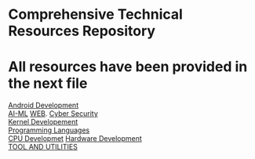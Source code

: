 # Comprehensive Technical Resources Repository
# All resources have been provided in the next file

[Android Development](https://github.com/pro-utkarshM/Code-Crafters-Vault/blob/main/Android.md)<br>
[AI-ML](https://github.com/pro-utkarshM/Code-Crafters-Vault/blob/main/ai-ml.md)<be>
[WEB](https://github.com/pro-utkarshM/Code-Crafters-Vault/blob/main/Web.md).<be>
[Cyber Security](https://github.com/pro-utkarshM/Code-Crafters-Vault/blob/main/cyber%20security.md)<br>
[Kernel Developement](https://github.com/pro-utkarshM/Code-Crafters-Vault/blob/main/kernel%20development.md)<br>
[Programming Languages](https://github.com/pro-utkarshM/Code-Crafters-Vault/blob/main/languages.md)<br>
[CPU Developmet](https://github.com/pro-utkarshM/Code-Crafters-Vault/blob/main/cpus.md)<be>
[Hardware Development](https://github.com/pro-utkarshM/Code-Crafters-Vault/blob/main/hardware%20development.md)<br>
[TOOL AND UTILITIES](https://github.com/pro-utkarshM/Code-Crafters-Vault/blob/main/tools%20and%20utilities.md)<br>
